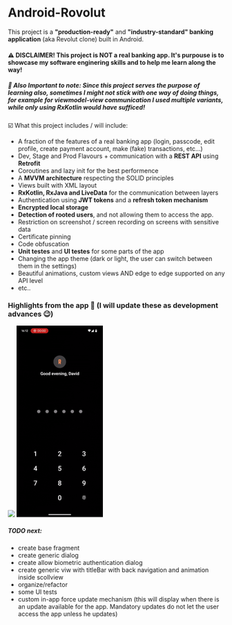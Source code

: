 # Android-Rovolut

This project is a **"production-ready"** and **"industry-standard" banking application** (aka Revolut clone) built in Android.
<br>
#### ⚠️ DISCLAIMER! This project is NOT a real banking app. It's purpouse is to showcase my software enginering skills and to help me learn along the way!
##### 📘 Also Important to note: Since this project serves the purpose of learning also, sometimes I might not stick with one way of doing things, for example for viewmodel-view communication I used multiple variants, while only using RxKotlin would have sufficed!
☑️ What this project includes / will include:
<ul>
<li> A fraction of the features of a real banking app (login, passcode, edit profile, create payment account, make (fake) transactions, etc...)
<li> Dev, Stage and Prod Flavours + communication with a <b>REST API</b> using <b>Retrofit</b>
<li> Coroutines and lazy init for the best performence
<li> A <b>MVVM architecture</b> respecting the SOLID principles
<li> Views built with XML layout
<li> <b>RxKotlin, RxJava and LiveData</b> for the communication between layers
<li> Authentication using <b>JWT tokens</b> and a <b>refresh token mechanism</b>
<li> <b>Encrypted local storage</b>
<li> <b>Detection of rooted users</b>, and not allowing them to access the app.
<li> Restriction on screenshot / screen recording on screens with sensitive data
<li> Certificate pinning
<li> Code obfuscation
<li> <b>Unit testes</b> and <b>UI testes</b> for some parts of the app
<li> Changing the app theme (dark or light, the user can switch between them in the settings)
<li> Beautiful animations, custom views AND edge to edge supported on any API level
<li> etc..
</ul>


### Highlights from the app 📱 (I will update these as development advances 😉)

<img src="readme_assets/welcom_screen_showcase.gif" width="200" /> <img src="readme_assets/auth_and_home_screen_showcase.gif" width="200" />

##### TODO next:

<ul>
<li> create base fragment
<li> create generic dialog
<li> create allow biometric authentication dialog
<li> create generic viw with titleBar with back navigation and animation inside scollview
<li> organize/refactor
<li> some UI tests
<li> custom in-app force update mechanism (this will display when there is an update available for the app. Mandatory updates do not let the user access the app unless he updates)
</ul>
